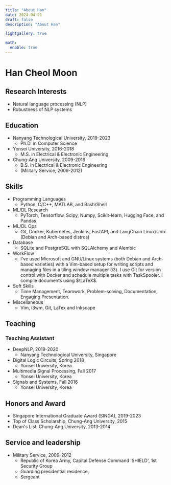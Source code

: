 ```yaml
---
title: "About Han"
date: 2024-04-21
draft: false
description: "About Han"

lightgallery: true

math:
  enable: true
---
```


<!-- {{< style "img { height: 1.25rem; }" >}} -->
<!-- [![GitHub release (latest by date)](https://img.shields.io/github/v/release/dillonzq/KeepIt?style=flat-square)](https://github.com/Fastbyte01/KeepIt/releases) -->
<!-- [![Hugo](https://img.shields.io/badge/Hugo-%5E0.62.0-ff4088?style=flat-square&logo=hugo)](https://gohugo.io/) -->
<!-- [![License](https://img.shields.io/github/license/dillonzq/KeepIt?style=flat-square)](https://github.com/Fastbyte01/KeepIt/blob/master/LICENSE) -->
<!-- [![GitHub stars](https://img.shields.io/github/stars/dillonzq/KeepIt?style=social)](https://github.com/Fastbyte01/KeepIt) -->
<!-- [![GitHub forks](https://img.shields.io/github/forks/dillonzq/KeepIt?style=social)](https://github.com/Fastbyte01/KeepIt/fork) -->
<!-- {{< /style >}} -->

<!-- > [:(far fa-kiss-wink-heart fa-fw): KeepIt](https://github.com/Fastbyte01/KeepIt) is a **clean**, **elegant** but **advanced** blog theme for [Hugo](https://gohugo.io/) developed by [Dillon](https://dillonzq.com). -->
<!-- > -->
<!-- > It is based on the original [LeaveIt Theme](https://github.com/liuzc/LeaveIt) and [KeepIt Theme](https://github.com/Fastbyte01/KeepIt). -->

<!-- ![Hugo Theme KeepIt](/images/Apple-Devices-Preview.png "Hugo Theme KeepIt") -->
# Han Cheol Moon



## Research Interests
- Natural language processing (NLP)
- Robustness of NLP systems

## Education
- Nanyang Technological University, 2019-2023
	- Ph.D. in Computer Science
- Yonsei University, 2016-2018
	- M.S. in Electrical & Electronic Engineering
- Chung-Ang University, 2009-2016
	- B.S. in Electrical & Electronic Engineering
	- (Military Service, 2009-2012)

## Skills
- Programming Languages 
  - Python, C/C++, MATLAB, and Bash/Shell
- ML/DL Research
  - PyTorch, Tensorflow, Scipy, Numpy, Scikit-learn, Hugging Face, and Pandas
- ML/DL Ops
  - Git, Docker, Kubernetes, Jenkins, FastAPI, and LangChain  Linux/Unix (Debian and Arch-based distros)
- Database
  - SQLite and PostgreSQL with SQLAlchemy and Alembic
- WorkFlow
  - I've used Microsoft and GNU/Linux systems (both Debian and Arch-based varieties) with a Vim-based setup for writing scripts and managing files in a tiling window manager (i3). I use Git for version control with Docker and schedule multiple tasks with TaskSpooler. I compile documents using $\LaTeX$. 
- Soft Skills
  - Time Management, Teamwork, Problem-solving, Documentation, Engaging Presentation.
- Miscellaneous
  - Vim, i3wm, Git, LaTex and Inkscape
  
## Teaching

### Teaching Assistant
- DeepNLP, 2019-2020
  - Nanyang Technological University, Singapore
- Digital Logic Circuits, Spring 2018
  - Yonsei University, Korea
- Multimedia Signal Processing, Fall 2017
  - Yonsei University, Korea
- Signals and Systems, Fall 2016
  - Yonsei University, Korea

## Honors and Award
- Singapore International Graduate Award (SINGA), 2019-2023
- Top of Class Scholarship, Chung-Ang University, 2015
- Dean's List, Chung-Ang University, 2013-2014

## Service and leadership
- Military Service, 2009-2012 
  - Republic of Korea Army, Capital Defense Command 'SHIELD', 1st Security Group
  - Guarding presidential residence
  - Sergeant

<!-- #### Performance and SEO -->

<!-- * :(fas fa-rocket fa-fw): Optimized for **performance**: [99]/[100] on mobile and [100]/[100] on desktop in [Google PageSpeed Insights](https://developers.google.com/speed/pagespeed/insights) -->
<!-- * :(fab fa-searchengin fa-fw): Optimized SEO performance with a correct **SEO SCHEMA** based on JSON-LD -->
<!-- * :(fab fa-google fa-fw): **[Google Analytics](https://analytics.google.com/analytics)** supported -->
<!-- * :(far fa-chart-bar fa-fw): **[Fathom Analytics](https://usefathom.com/)** supported -->
<!-- * :(fas fa-sitemap fa-fw): Search engine **verification** supported (Google, Bind, Yandex and Baidu) -->
<!-- * :(fas fa-tachometer-alt fa-fw): **CDN** for third-party libraries supported -->
<!-- * :(fas fa-cloud-download-alt fa-fw): Automatically converted images with **Lazy Load** by [lazysizes](https://github.com/aFarkas/lazysizes) -->

<!-- #### Appearance and Layout -->

<!-- * :(fas fa-mobile-screen fa-fw): **[Desktop]/[Mobile] responsive** layout -->
<!-- * :(fas fa-circle-half-stroke fa-rotate-180 fa-fw): **[Light]/[Dark]** mode -->
<!-- * :(fas fa-layer-group fa-fw): Globally consistent **design language** -->
<!-- * :(fas fa-ellipsis-h fa-fw): **Pagination** supported -->
<!-- * :(far fa-list-alt fa-fw): Easy-to-use and self-expanding **table of contents** -->
<!-- * :(fas fa-language fa-fw): **Multilanguage** supported and i18n ready -->
<!-- * :(fab fa-css3-alt fa-fw): Beautiful **CSS animation** -->

<!-- #### Social and Comment Systems -->

<!-- * :(far fa-user fa-fw): **Gravatar** supported by [Gravatar](https://gravatar.com) -->
<!-- * :(fas fa-user-circle fa-fw): Local **Avatar** supported -->
<!-- * :(far fa-id-card fa-fw): Up to **64** social links supported -->
<!-- * :(fas fa-share-square fa-fw): Up to **24** share sites supported -->
<!-- * :(far fa-comment fa-fw): **Disqus** comment system supported by [Disqus](https://disqus.com) -->
<!-- * :(far fa-comment-dots fa-fw): **Gitalk** comment system supported by [Gitalk](https://github.com/gitalk/gitalk) -->
<!-- * :(far fa-comment-alt fa-fw): **Valine** comment system supported by [Valine](https://valine.js.org/) -->
<!-- * :(far fa-comments fa-fw): **Facebook comments** system supported by [Facebook](https://developers.facebook.com/docs/plugins/comments/) -->
<!-- * :(fas fa-comment fa-fw): **Telegram comments** system supported by [Comments](https://comments.app/) -->
<!-- * :(fas fa-comment-dots fa-fw): **Commento** comment system supported by [Commento](https://commento.io/) -->
<!-- * :(fas fa-comment-alt fa-fw): **Utterances** comment system supported by [Utterances](https://utteranc.es/) -->

<!-- #### Extended Features -->

<!-- * :(fas fa-search fa-fw): **Search** supported by [Lunr.js](https://lunrjs.com/) or [algolia](https://www.algolia.com/) -->
<!-- * :(far fa-grin-tongue-wink fa-fw): **Twemoji** supported -->
<!-- * :(fas fa-code fa-fw): Automatically **highlighting** code -->
<!-- * :(far fa-copy fa-fw): **Copy code** to clipboard with one click -->
<!-- * :(far fa-images fa-fw): **Images gallery** supported by [lightGallery](https://github.com/sachinchoolur/lightgallery) -->
<!-- * :(fab fa-font-awesome fa-fw): Extended Markdown syntax for **[Font Awesome](https://fontawesome.com/) icons** -->
<!-- * :(fas fa-superscript fa-fw): Extended Markdown syntax for **ruby annotation** -->
<!-- * :(fas fa-percentage fa-fw): Extended Markdown syntax for **fraction** -->
<!-- * :(fas fa-square-root-alt fa-fw): **Mathematical formula** supported by [$\KaTeX$](https://katex.org/) -->
<!-- * :(fas fa-project-diagram fa-fw): **Diagrams** shortcode supported by [mermaid](https://github.com/mermaid-js/mermaid) -->
<!-- * :(fas fa-chart-pie fa-fw): **Interactive data visualization** shortcode supported by [ECharts](https://echarts.apache.org/) -->
<!-- * :(fas fa-map-marked-alt fa-fw): **Mapbox** shortcode supported by [Mapbox GL JS](https://docs.mapbox.com/mapbox-gl-js) -->
<!-- * :(fas fa-music fa-fw): **Music player** shortcode supported by [APlayer](https://github.com/MoePlayer/APlayer) and [MetingJS](https://github.com/metowolf/MetingJS) -->
<!-- * :(fab fa-bilibili fa-fw): **Bilibili player** shortcode -->
<!-- * :(fas fa-note-sticky fa-fw): Kinds of **admonitions** shortcode -->
<!-- * :(fab fa-css3 fa-fw): **Custom style** shortcode -->
<!-- * :(fab fa-js-square fa-fw): **Custom script** shortcode -->
<!-- * :(fas fa-i-cursor fa-fw): **Animated typing** supported by [TypeIt](https://typeitjs.com/) -->
<!-- * :(fas fa-cookie-bite fa-fw): **Cookie consent banner** supported by [cookieconsent](https://github.com/osano/cookieconsent) -->
<!-- * ... -->

<!-- ### License -->

<!-- KeepIt is licensed under the **MIT** license. -->

<!-- Check the [LICENSE file](https://github.com/Fastbyte01/KeepIt/blob/master/LICENSE) for details. -->

<!-- ### Special Thanks -->

<!-- Thanks to the authors of following resources included in the theme: -->

<!-- * [normalize.css](https://github.com/necolas/normalize.css) -->
<!-- * [Font Awesome](https://fontawesome.com/) -->
<!-- * [Simple Icons](https://github.com/simple-icons/simple-icons) -->
<!-- * [Animate.css](https://daneden.github.io/animate.css/) -->
<!-- * [autocomplete](https://github.com/algolia/autocomplete) -->
<!-- * [Lunr.js](https://lunrjs.com/) -->
<!-- * [algoliasearch](https://github.com/algolia/algoliasearch-client-javascript) -->
<!-- * [lazysizes](https://github.com/aFarkas/lazysizes) -->
<!-- * [object-fit-images](https://github.com/fregante/object-fit-images) -->
<!-- * [Twemoji](https://github.com/twitter/twemoji) -->
<!-- * [emoji-data](https://github.com/iamcal/emoji-data) -->
<!-- * [lightGallery](https://github.com/sachinchoolur/lightgallery) -->
<!-- * [clipboard.js](https://github.com/zenorocha/clipboard.js) -->
<!-- * [Sharer.js](https://github.com/ellisonleao/sharer.js) -->
<!-- * [TypeIt](https://typeitjs.com/) -->
<!-- * [$\KaTeX$](https://katex.org/) -->
<!-- * [mermaid](https://github.com/mermaid-js/mermaid) -->
<!-- * [ECharts](https://echarts.apache.org/) -->
<!-- * [Mapbox GL JS](https://docs.mapbox.com/mapbox-gl-js) -->
<!-- * [APlayer](https://github.com/MoePlayer/APlayer) -->
<!-- * [MetingJS](https://github.com/metowolf/MetingJS) -->
<!-- * [Gitalk](https://github.com/gitalk/gitalk) -->
<!-- * [Valine](https://valine.js.org/) -->
<!-- * [cookieconsent](https://github.com/osano/cookieconsent) -->
